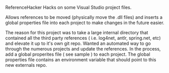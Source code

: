 ReferenceHacker
Hacks on some Visual Studio project files.

Allows references to be moved (physically move the .dll files) and inserts a global properties file into each project to make changes in the future easier.

The reason for this project was to take a large internal directory that contained all the third party references 
( i.e. log4net, antlr, spring.net, etc) and elevate it up to it's own git repo. Wanted an automated way to go through the numerous projects and update the references. 
In the process, add a global properites file ( see sample ) to each project. 
The global properties file contains an environment variable that should point to this new externals repo.
